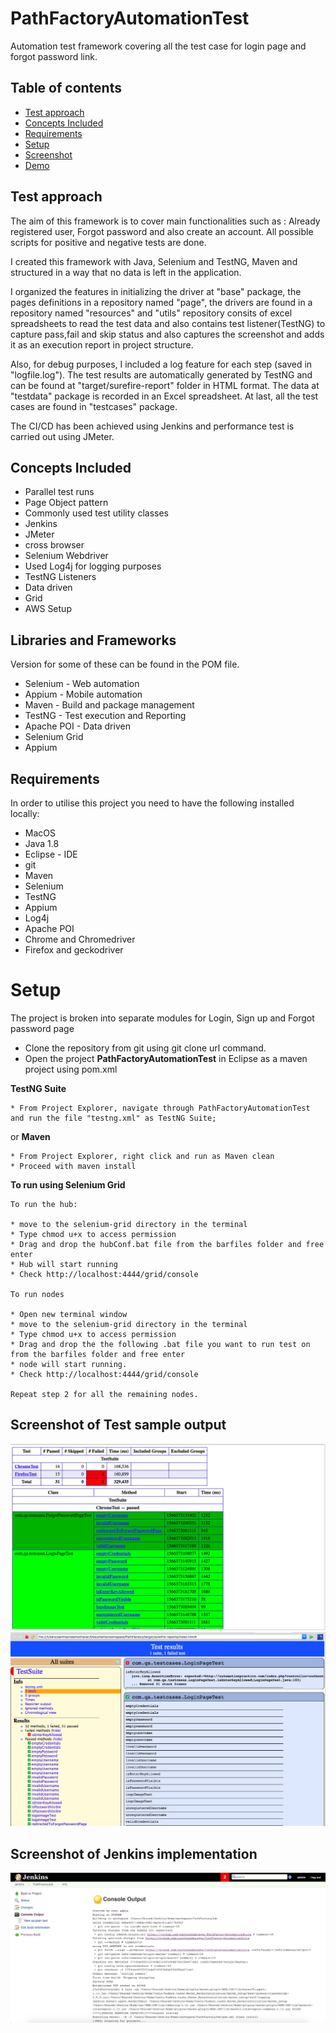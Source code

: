# PathFactoryAutomationTest
Automation test framework covering all the test case for login page and forgot password link.

## Table of contents
* [Test approach](#test-approach)
* [Concepts Included](#concepts-included)
* [Requirements](#requirements)
* [Setup](#setup)
* [Screenshot](#screenshot)       
* [Demo](#demo)

## Test approach

The aim of this framework is to cover main functionalities such as : Already registered user, Forgot password and also create an account. All possible scripts for positive and negative tests are done.

I created this framework with Java, Selenium and TestNG, Maven and structured in a way that no data is left in the application. 

I organized the features in initializing the driver at "base" package, the pages definitions in a repository named "page", the drivers are found in a repository named "resources" and "utils" repository consits of excel spreadsheets to read the test data and also contains test listener(TestNG) to capture pass,fail and skip status and also captures the screenshot and adds it as an execution report in project structure. 

Also, for debug purposes, I included a log feature for each step (saved in "logfile.log"). The test results are automatically generated by TestNG and can be found at "target/surefire-report" folder in HTML format. The data at "testdata" package is recorded in an Excel spreadsheet. At last, all the test cases are found in "testcases" package.

The CI/CD has been achieved using Jenkins and performance test is carried out using JMeter.

## Concepts Included

* Parallel test runs
* Page Object pattern
* Commonly used test utility classes
* Jenkins
* JMeter
* cross browser
* Selenium Webdriver
* Used Log4j for logging purposes
* TestNG Listeners
* Data driven
* Grid
* AWS Setup

## Libraries and Frameworks
Version for some of these can be found in the POM file.

* Selenium - Web automation
* Appium - Mobile automation
* Maven - Build and package management
* TestNG - Test execution and Reporting
* Apache POI - Data driven
* Selenium Grid
* Appium

## Requirements

In order to utilise this project you need to have the following installed locally:

* MacOS
* Java 1.8
* Eclipse - IDE
* git
* Maven 
* Selenium
* TestNG
* Appium
* Log4j
* Apache POI
* Chrome and Chromedriver 
* Firefox and geckodriver 


# Setup


The project is broken into separate modules for Login, Sign up and Forgot password page

* Clone the repository from git using git clone url command.
* Open the project **PathFactoryAutomationTest** in Eclipse as a maven project using pom.xml

**TestNG Suite**

```
* From Project Explorer, navigate through PathFactoryAutomationTest and run the file "testng.xml" as TestNG Suite;
```
or
**Maven**

```
* From Project Explorer, right click and run as Maven clean
* Proceed with maven install
```
 
**To run using Selenium Grid**

```
To run the hub:

* move to the selenium-grid directory in the terminal
* Type chmod u+x to access permission
* Drag and drop the hubConf.bat file from the barfiles folder and free enter
* Hub will start running 
* Check http://localhost:4444/grid/console

To run nodes

* Open new terminal window
* move to the selenium-grid directory in the terminal
* Type chmod u+x to access permission
* Drag and drop the the following .bat file you want to run test on from the barfiles folder and free enter
* node will start running.
* Check http://localhost:4444/grid/console

Repeat step 2 for all the remaining nodes.
```

## Screenshot of Test sample output
![screenshot of the output](/screenshots/testresultssample.png)
![screenshot of the output](/screenshots/testresultssample1.png)


## Screenshot of Jenkins implementation
![screenshot of the output](/screenshots/jenkinsconsole.png)

